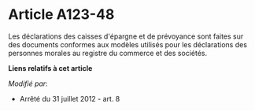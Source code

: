 # Article A123-48

Les déclarations des caisses d'épargne et de prévoyance sont faites   sur des documents conformes aux modèles utilisés pour
les déclarations des personnes morales au registre du commerce et des sociétés.

**Liens relatifs à cet article**

_Modifié par_:

  - Arrêté du 31 juillet 2012 - art. 8
